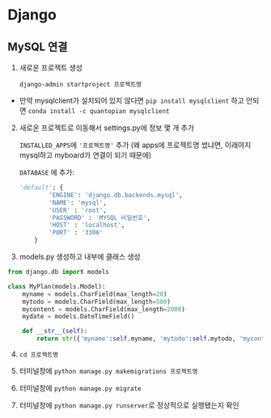 # Django

## MySQL 연결

1. 새로운 프로젝트 생성

   `django-admin startproject 프로젝트명 `

- 만약 mysqlclient가 설치되어 있지 않다면 `pip install mysqlclient` 하고 안되면 `conda install -c quantopian mysqlclient`

2. 새로운 프로젝트로 이동해서 settings.py에 정보 몇 개 추가

   `INSTALLED_APPS`에 `'프로젝트명'` 추가 (왜 apps에 프로젝트명 썼냐면, 이래야지 mysql하고 myboard가 연결이 되기 때문에)

   `DATABASE` 에 추가:

   ```python
   'default': {
           'ENGINE': 'django.db.backends.mysql',
           'NAME': 'mysql',
           'USER' : 'root',
           'PASSWORD' : 'MYSQL 비밀번호',
           'HOST' : 'localhost',
           'PORT' : '3306'
       }
   ```

    

3. models.py 생성하고 내부에 클래스 생성

```python
from django.db import models

class MyPlan(models.Model):
    myname = models.CharField(max_length=20)
    mytodo = models.CharField(max_length=500)
    mycontent = models.CharField(max_length=2000)
    mydate = models.DateTimeField()

    def __str__(self):
        return str({'myname':self.myname, 'mytodo':self.mytodo, 'mycontent':self.mycontent,'mydate':self.mydate})
```

4. `cd 프로젝트명`

5. 터미널창에 `python manage.py makemigrations 프로젝트명 `
6. 터미널창에 `python manage.py migrate`
7. 터미널창에 `python manage.py runserver`로 정상적으로 실행됐는지 확인



